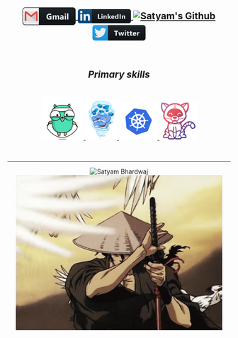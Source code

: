 <!-- head -->
<!--
[![Typing SVG](https://readme-typing-svg.herokuapp.com/?color=83142C&size=35&center=true&vCenter=true&width=1000&lines=Hey,+there!+👋;Cloud-native+Development?;Find+Me+:\);THNX+:%29)](https://git.io/typing-svg)
-->

<!-- thanks to NazarovAsadbek for herokuapp recommendations-->
<div >
  <div align="center">  
<!--     <img hight="200" width="400" alt="GIF" align="right" src="/assets/gifs/codeGeas2.gif"> -->
    <h2>
    <a href="mailto:stmbhardwaj@gmail.com">  
      <img align="center" width="120px" src="/assets/svg/social/gmail.svg" /> 
    </a>
    <a href="https://www.linkedin.com/in/ramessesii/">
      <img padding="10px" align="center" alt="Satyam's LinkedIN" width="120px" src="/assets/svg/social/linkedin.svg" />
    </a>
    <a href="https://github.com/ramessesii2">
      <img align="center" alt="Satyam's Github" width="50px" src="https://cdn.jsdelivr.net/npm/simple-icons@v3/icons/github.svg" />
    </a>
    <a href="https://twitter.com/ramesses_II2">
      <img align="center" alt="Satyam's Github" width="120px" src="/assets/svg/social/twitter.svg" />
    </a>
    </h2>
  </div>
<!--  body -->
<!--   # About ME 💬 : -->

<!-- <img hight="400" width="500" alt="GIF" align="right" src="https://giphy.com/gifs/death-note-light-yagami-EcnAlQcGnZq9y"> -->

<!-- ### I'm an undergrad pursuing a bachelor of technology in Computer Science and Engineering. A software Engineer and an open-source contributor and maintainer. <br>
### <i>I've learned a lot from the open-source community and love how collaboration and knowledge sharing happens through open-source.</i>

###  - 🌱 I’m currently working with Golang and Cloud-native applications, and would love to collaborate on projects having similar stacks.
###  -  😄 Pronouns: <i>He/him/his</i>
###  - ⚡  Now that you're here, I'd love to challenge you at a blitz Chess game (chess.com handle-RII22). -->
<!--   Techs and tools -->

<!-- # Languages & Tools 👨‍💻 🛠: -->

</br>
<h2 align="center">
  <i>Primary skills</i>
</h2>
<p align="center">
<!-- Thanks to Vinamra28 for the gifs-->
  </br>
  <a href="https://golang.org/" target="_blank" >
    <img src="https://raw.githubusercontent.com/RAMESSESII2/RAMESSESII2/main/assets/gifs/golang.gif"  height="100" />
  </a>
  <a href="https://www.docker.com/" target="_blank" >
    <img src="https://raw.githubusercontent.com/RAMESSESII2/RAMESSESII2/main/assets/gifs/docker.gif"  height="90" /> 
  </a>
  <a href="https://kubernetes.io/" target="_blank" >
    <img src="https://raw.githubusercontent.com/RAMESSESII2/RAMESSESII2/main/assets/gifs/k8s.gif"  height="85" />
  </a>
  <a href="https://tekton.dev/" target="_blank" >
    <img src="https://raw.githubusercontent.com/RAMESSESII2/RAMESSESII2/main/assets/gifs/tekton.png"  height="85" />
  </a>
</p>
<!-- <h2 align="center">
  <i>Other Stuff </i>
</h2>
 <p align="center"> -->
<!-- For more icons please follow  https://github.com/MikeCodesDotNET/ColoredBadges -->
<!--     <img src="https://img.shields.io/badge/c++-%2300599C.svg?style=for-the-badge&logo=c%2B%2B&logoColor=white" alt="C++" height="50">
    <img src="https://img.shields.io/badge/java-%23ED8B00.svg?style=for-the-badge&logo=java&logoColor=white" alt="java" height="50">
    <img src="https://img.shields.io/badge/c-%2300599C.svg?style=for-the-badge&logo=c&logoColor=white" alt="C" height="50">
    <img src="./assets/svg/dev/languages/python.svg" alt="Python" height="50">
    <img src="https://img.shields.io/badge/typescript-%23007ACC.svg?style=for-the-badge&logo=typescript&logoColor=white" alt="TypeScript" height="50">
    <img src="https://img.shields.io/badge/shell_script-%23121011.svg?style=for-the-badge&logo=gnu-bash&logoColor=white" alt="bash"height="50">
  </br>
    <img src="https://img.shields.io/badge/spring-%236DB33F.svg?style=for-the-badge&logo=spring&logoColor=white" alt="Spring" height="50">
    <img src="./assets/svg/dev/frameworks/angular.svg" alt="angular" height="50">
  </br>
    <img src="https://img.shields.io/badge/Visual%20Studio%20Code-0078d7.svg?style=for-the-badge&logo=visual-studio-code&logoColor=white" alt="VS-code" height="50">
    </br>
    <img src="https://img.shields.io/badge/postgres-%23316192.svg?style=for-the-badge&logo=postgresql&logoColor=white" height="50">
    <img src="https://img.shields.io/badge/sqlite-%2307405e.svg?style=for-the-badge&logo=sqlite&logoColor=white" alt="sql-lite" height="50">
    </br>
    <img src="https://img.shields.io/badge/git-%23F05033.svg?style=for-the-badge&logo=git&logoColor=white" height="50">
    <img src="https://img.shields.io/badge/Fedora-294172?style=for-the-badge&logo=fedora&logoColor=white" alt="Fedora"  height="50">
      <img src="https://img.shields.io/badge/VIM-%2311AB00.svg?style=for-the-badge&logo=vim&logoColor=white" alt="VIM" height="50">
</p> -->
</br>
<hr>
<!-- stats -->
<!--
<div align="center">  
  <img width="49%" height="auto" src="https://github-readme-stats.vercel.app/api?username=RAMESSESII2&show_icons=true&count_private=true&hide_border=true&title_color=00bfbf&icon_color=00bfbf&text_color=c9d1d9&bg_color=0d1117" alt="Satyam Bhardwaj github stats" /> 
  <img width="41%" height="auto" src="https://github-readme-stats.vercel.app/api/top-langs/?username=RAMESSESII2&layout=compact&hide_border=true&title_color=00bfbf&text_color=00bfbf&bg_color=0d1117" />
</div>
-->

<!-- ./STATS  -->
<div align="center"><img height="auto" width="75%" src="https://github-readme-streak-stats.herokuapp.com/?user=RAMESSESII2&theme=black-ice&hide_border=true&stroke=0000&background=0D1117&ring=00bfbf&fire=00bfbf&currStreakLabel=00bfbf" alt="Satyam Bhardwaj" /></div>

<!-- <div>
<a href="https://github.com/ramessesII2">
  <img height="200" align="left" src="https://github-readme-stats.vercel.app/api/top-langs/?username=ramessesII2&theme=dark&hide_langs_below=1" />
</a>
<a href="https://github.com/ramessesII2">
 <img align="right" height="200" src="https://github-readme-stats.vercel.app/api?username=ramessesII2&show_icons=true&theme=radical&line_height=27" alt="Satyam's github stats"/>
</a>
</div>
</br> -->
<div align="center">
<img height="350" alt="GIF" align="center" src="/assets/gifs/ninja.gif">
</div>
